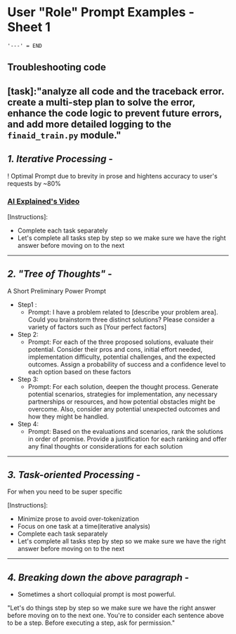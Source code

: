 # User "Role" Prompt Examples - Sheet 1

`'---' = END`

## Troubleshooting code

[task]:"analyze all code and the traceback error. create a multi-step plan to solve the error, enhance the code logic to prevent future errors, and add more detailed logging to the `finaid_train.py` module."
----------------------------------------------------------------------------------------------------------------------------------------------------------------------------------------------

## *1. Iterative Processing* -

   ! Optimal Prompt due to brevity in prose and hightens accuracy to user's requests by ~80%

### [AI Explained&#39;s Video](https://www.youtube.com/watch?v=wVzuvf9D9BU)

[Instructions]:

- Complete each task separately
- Let's complete all tasks step by step so we make sure we have the right answer before moving on to the next

---

## *2. "Tree of Thoughts"* -

   A Short Preliminary Power Prompt

- Step1 :
  - Prompt: I have a problem related to [describe your problem area]. Could you brainstorm three distinct solutions? Please consider a variety of factors such as [Your perfect factors]
- Step 2:
  - Prompt: For each of the three proposed solutions, evaluate their potential. Consider their pros and cons, initial effort needed, implementation difficulty, potential challenges, and the expected outcomes. Assign a probability of success and a confidence level to each option based on these factors
- Step 3:
  - Prompt: For each solution, deepen the thought process. Generate potential scenarios, strategies for implementation, any necessary partnerships or resources, and how potential obstacles might be overcome. Also, consider any potential unexpected outcomes and how they might be handled.
- Step 4:
  - Prompt: Based on the evaluations and scenarios, rank the solutions in order of promise. Provide a justification for each ranking and offer any final thoughts or considerations for each solution

---

## *3. Task-oriented Processing* -

   For when you need to be super specific

[Instructions]:

- Minimize prose to avoid over-tokenization
- Focus on one task at a time(iterative analysis)
- Complete each task separately
- Let's complete all tasks step by step so we make sure we have the right answer before moving on to the next

---

## *4. Breaking down the above paragraph* -

- Sometimes a short colloquial prompt is most powerful.

"Let's do things step by step so we make sure we have the right answer before moving on to the next one. You're to consider each sentence above to be a step. Before executing a step, ask for permission."
